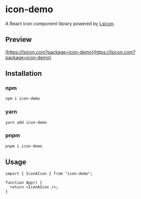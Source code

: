 # icon-demo

A React icon component library powered by [Lsicon](https://github.com/wisdesignsystem/lsicon-figma).

## Preview

[https://lsicon.com?package=icon-demo](https://lsicon.com?package=icon-demo)

## Installation

### npm

```bash
npm i icon-demo
```

### yarn

```bash
yarn add icon-demo
```

### pnpm

```bash
pnpm i icon-demo
```

## Usage

```tsx
import { IconAIcon } from "icon-demo";

function App() {
  return <IconAIcon />;
}
```
